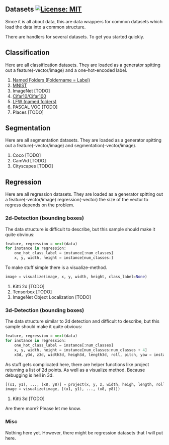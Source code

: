## Datasets [![License: MIT](https://img.shields.io/badge/License-MIT-yellow.svg)](LICENSE)

Since it is all about data, this are data wrappers for common datasets which load the data into a common structure.

There are handlers for several datasets.
To get you started quickly.

## Classification

Here are all classification datasets.
They are loaded as a generator spitting out a feature(-vector/image) and a one-hot-encoded label.

1. [Named Folders (Foldername = Label)](classification/named_folders.py)
2. [MNIST](classification/mnist.py)
3. ImageNet [TODO]
4. [Cifar10/Cifar100](classification/cifar.py)
5. [LFW (named folders)](classification/named_folders.py)
6. PASCAL VOC [TODO]
7. Places [TODO]

## Segmentation

Here are all segmentation datasets.
They are loaded as a generator spitting out a feature(-vector/image) and segmentation(-vector/image).

1. Coco [TODO]
2. CamVid [TODO]
3. Cityscapes [TODO]


## Regression

Here are all regression datasets.
They are loaded as a generator spitting out a feature(-vector/image) regression(-vector) the size of the vector to regress depends on the problem.

### 2d-Detection (bounding boxes)

The data structure is difficult to describe, but this sample should make it quite obvious:
```python
feature, regression = next(data)
for instance in regression:
    one_hot_class_label = instance[:num_classes]
    x, y, width, height = instance[num_classes:]
```

To make stuff simple there is a visualize-method.
```python
image = visualize(image, x, y, width, height, class_label=None)
```

1. Kitti 2d [TODO]
2. Tensorbox [TODO]
3. ImageNet Object Localization [TODO]

### 3d-Detection (bounding boxes)

The data structure similar to 2d detection and difficult to describe, but this sample should make it quite obvious:

```python
feature, regression = next(data)
for instance in regression:
    one_hot_class_label = instance[:num_classes]
    x, y, width, height = instance[num_classes:num_classes + 4]
    x3d, y3d, z3d, width3d, heigh3d, length3d, roll, pitch, yaw = instance[num_classes + 4:]
```

As stuff gets complicated here, there are helper functions like project returning a list of 2d points.
As well as a visualize method.
Because debugging is hell in 3d.

```python
[(x1, y1), ..., (x8, y8)] = project(x, y, z, width, heigh, length, roll, pitch, yaw)
image = visualize(image, [(x1, y1), ..., (x8, y8)])
```

1. Kitti 3d [TODO]

Are there more? Please let me know.

### Misc

Nothing here yet.
However, there might be regression datasets that I will put here.
